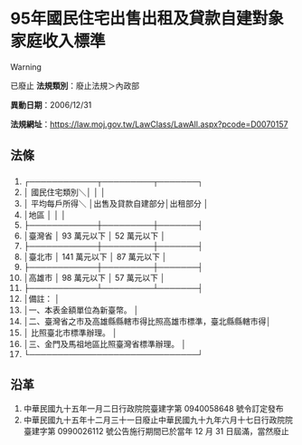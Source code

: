 # 95年國民住宅出售出租及貸款自建對象家庭收入標準


> [!WARNING]
> 已廢止
**法規類別**：廢止法規＞內政部

**異動日期**：2006/12/31  

**法規網址**：https://law.moj.gov.tw/LawClass/LawAll.aspx?pcode=D0070157



## 法條
##### 
1. ┌────────────┬─────────┬───────┐
1. │          國民住宅類別＼│                  │              │
1. │    平均每戶所得＼      │出售及貸款自建部分│出租部分      │
1. │地區                    │                  │              │
1. ├────────────┼─────────┼───────┤
1. │臺灣省                  │     93 萬元以下  │ 52 萬元以下  │
1. ├────────────┼─────────┼───────┤
1. │臺北市                  │    141 萬元以下  │ 87 萬元以下  │
1. ├────────────┼─────────┼───────┤
1. │高雄市                  │     98 萬元以下  │ 57 萬元以下  │
1. ├────────────┴─────────┴───────┤
1. │備註：                                                      │
1. │一、本表金額單位為新臺幣。                                  │
1. │二、臺灣省之市及高雄縣縣轄市得比照高雄市標準，臺北縣縣轄市得│
1. │    比照臺北市標準辦理。                                    │
1. │三、金門及馬祖地區比照臺灣省標準辦理。                      │
1. └──────────────────────────────┘

## 沿革
1. 中華民國九十五年一月二日行政院院臺建字第 0940058648 號令訂定發布
1. 中華民國九十五年十二月三十一日廢止中華民國九十九年六月十七日行政院院臺建字第 0990026112 號公告施行期間已於當年 12 月 31 日屆滿，當然廢止
